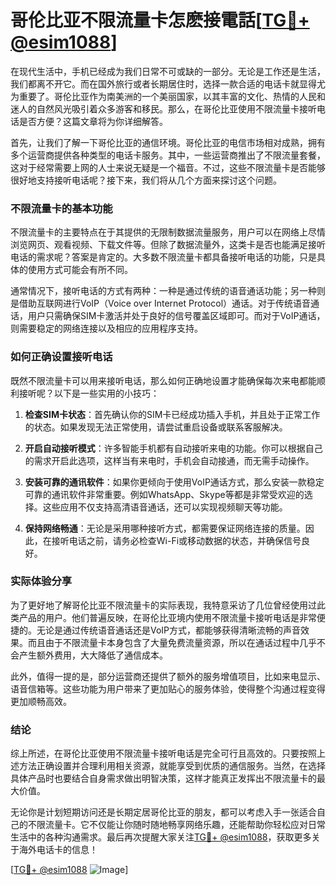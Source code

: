 # 哥伦比亚不限流量卡怎麽接電話[[TG💪+ @esim1088](https://t.me/s/esim1088)]

在现代生活中，手机已经成为我们日常不可或缺的一部分。无论是工作还是生活，我们都离不开它。而在国外旅行或者长期居住时，选择一款合适的电话卡就显得尤为重要了。哥伦比亚作为南美洲的一个美丽国家，以其丰富的文化、热情的人民和迷人的自然风光吸引着众多游客和移民。那么，在哥伦比亚使用不限流量卡接听电话是否方便？这篇文章将为你详细解答。

首先，让我们了解一下哥伦比亚的通信环境。哥伦比亚的电信市场相对成熟，拥有多个运营商提供各种类型的电话卡服务。其中，一些运营商推出了不限流量套餐，这对于经常需要上网的人士来说无疑是一个福音。不过，这些不限流量卡是否能够很好地支持接听电话呢？接下来，我们将从几个方面来探讨这个问题。

### 不限流量卡的基本功能

不限流量卡的主要特点在于其提供的无限制数据流量服务，用户可以在网络上尽情浏览网页、观看视频、下载文件等。但除了数据流量外，这类卡是否也能满足接听电话的需求呢？答案是肯定的。大多数不限流量卡都具备接听电话的功能，只是具体的使用方式可能会有所不同。

通常情况下，接听电话的方式有两种：一种是通过传统的语音通话功能；另一种则是借助互联网进行VoIP（Voice over Internet Protocol）通话。对于传统语音通话，用户只需确保SIM卡激活并处于良好的信号覆盖区域即可。而对于VoIP通话，则需要稳定的网络连接以及相应的应用程序支持。

### 如何正确设置接听电话

既然不限流量卡可以用来接听电话，那么如何正确地设置才能确保每次来电都能顺利接听呢？以下是一些实用的小技巧：

1. **检查SIM卡状态**：首先确认你的SIM卡已经成功插入手机，并且处于正常工作的状态。如果发现无法正常使用，请尝试重启设备或联系客服解决。
   
2. **开启自动接听模式**：许多智能手机都有自动接听来电的功能。你可以根据自己的需求开启此选项，这样当有来电时，手机会自动接通，而无需手动操作。

3. **安装可靠的通讯软件**：如果你更倾向于使用VoIP通话方式，那么安装一款稳定可靠的通讯软件非常重要。例如WhatsApp、Skype等都是非常受欢迎的选择。这些应用不仅支持高清语音通话，还可以实现视频聊天等功能。

4. **保持网络畅通**：无论是采用哪种接听方式，都需要保证网络连接的质量。因此，在接听电话之前，请务必检查Wi-Fi或移动数据的状态，并确保信号良好。

### 实际体验分享

为了更好地了解哥伦比亚不限流量卡的实际表现，我特意采访了几位曾经使用过此类产品的用户。他们普遍反映，在哥伦比亚境内使用不限流量卡接听电话是非常便捷的。无论是通过传统语音通话还是VoIP方式，都能够获得清晰流畅的声音效果。而且由于不限流量卡本身包含了大量免费流量资源，所以在通话过程中几乎不会产生额外费用，大大降低了通信成本。

此外，值得一提的是，部分运营商还提供了额外的服务增值项目，比如来电显示、语音信箱等。这些功能为用户带来了更加贴心的服务体验，使得整个沟通过程变得更加顺畅高效。

### 结论

综上所述，在哥伦比亚使用不限流量卡接听电话是完全可行且高效的。只要按照上述方法正确设置并合理利用相关资源，就能享受到优质的通信服务。当然，在选择具体产品时也要结合自身需求做出明智决策，这样才能真正发挥出不限流量卡的最大价值。

无论你是计划短期访问还是长期定居哥伦比亚的朋友，都可以考虑入手一张适合自己的不限流量卡。它不仅能让你随时随地畅享网络乐趣，还能帮助你轻松应对日常生活中的各种沟通需求。最后再次提醒大家关注[TG💪+ @esim1088](https://t.me/s/esim1088)，获取更多关于海外电话卡的信息！

[[TG💪+ @esim1088](https://t.me/s/esim1088) ![Image](https://i.postimg.cc/4NQfJmqS/Snipaste-2025-05-13-00-14-12.png)]